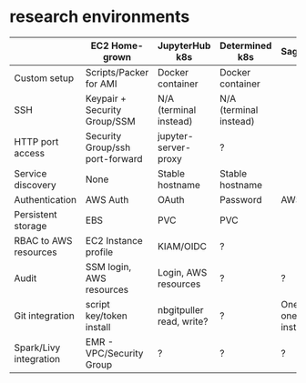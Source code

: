 # research environments

|                        | EC2 Home-grown                  | JupyterHub k8s           | Determined k8s         | SageMaker              |
| ---------------------- | ------------------------------- | ------------------------ | ---------------------- | ---------------------- |
| Custom setup           | Scripts/Packer for AMI          | Docker container         | Docker container       |                        |
| SSH                    | Keypair + Security Group/SSM    | N/A (terminal instead)   | N/A (terminal instead) |                        |
| HTTP port access       | Security Group/ssh port-forward | jupyter-server-proxy     | ?                      |                        |
| Service discovery      | None                            | Stable hostname          | Stable hostname        |                        |
| Authentication         | AWS Auth                        | OAuth                    | Password               | AWS Auth               |
| Persistent storage     | EBS                             | PVC                      | PVC                    |                        |
| RBAC to AWS resources  | EC2 Instance profile            | KIAM/OIDC                | ?                      |                        |
| Audit                  | SSM login, AWS resources        | Login, AWS resources     | ?                      | ?                      |
| Git integration        | script key/token install        | nbgitpuller read, write? | ?                      | One repo, one instance |
| Spark/Livy integration | EMR - VPC/Security Group        | ?                        | ?                      | ?                      |
